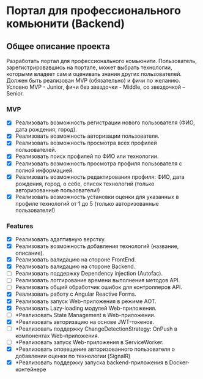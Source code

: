# Портал для профессионального комьюнити (Backend)

## Общее описание проекта

Разработать портал для профессионального комьюнити. 
Пользователь, зарегистрировавшись на портале, может выбрать технологии, которыми владеет сам и оценивать знания других пользователей. Должен быть реализован MVP (обязательно) и фичи по желанию. Условно MVP - Junior, фичи без звездочки - Middle, со звездочкой – Senior.

### MVP

- [x] Реализовать возможность регистрации нового пользователя (ФИО, дата рождения, город).
- [x] Реализовать возможность авторизации пользователя.
- [x] Реализовать возможность просмотра всех профилей пользователей.
- [x] Реализовать поиск профилей по ФИО или технологии.
- [x] Реализовать возможность просмотра профиля пользователя с полной информацией.
- [x] Реализовать возможность редактирования профиля: ФИО, дата рождения, город, о себе, список
технологий (только авторизованные пользователи!)
- [x] Реализовать возможность установки оценки для указанных в профиле технологий от 1 до 5
(только авторизованные пользователи!)

### Features

- [x] Реализовать адаптивную верстку.
- [x] Реализовать возможность добавления технологий (название, описание).
- [x] Реализовать валидацию на стороне FrontEnd.
- [x] Реализовать валидацию на стороне Backend.
- [ ] Реализовать поддержку Dependency injection (Autofac).
- [ ] Реализовать логгирование времени выполнения методов API.
- [ ] Реализовать общий обработчик ошибок для контроллеров API.
- [x] Реализовать работу с Angular Reactive Forms.
- [x] Реализовать запуск Web-приложения в режиме AOT.
- [x] Реализовать Lazy-loading модулей Web-приложения.
- [ ] *Реализовать State Management в Web-приложении.
- [x] *Реализовать авторизацию на основе JWT-токенов.
- [ ] *Реализовать поддержку СhangeDetectionStrategy: OnPush в компонентах Web-приложения.
- [ ] *Реализовать запуск Web-приложения в ServiceWorker.
- [x] *Реализовать оповещение авторизованного пользователя о добавлении оценки по технологии
(SignalR)
- [x] *Реализовать поддержку запуска backend-приложения в Docker-контейнере

